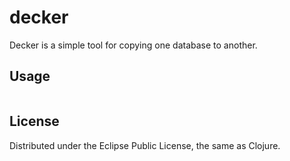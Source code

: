 
# decker

Decker is a simple tool for copying one database to another.

## Usage

```clojure

```

## License

Distributed under the Eclipse Public License, the same as Clojure.

